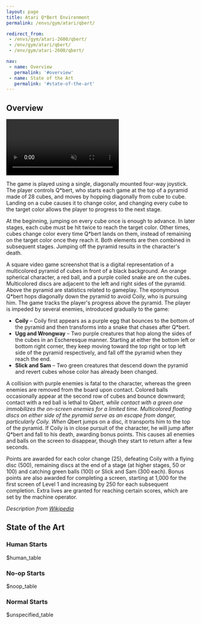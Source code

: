 ```yaml
---
layout: page
title: Atari Q*Bert Environment
permalink: /envs/gym/atari/qbert/

redirect_from:
 - /envs/gym/atari-2600/qbert/
 - /env/gym/atari/qbert/
 - /env/gym/atari-2600/qbert/

nav:
 - name: Overview
   permalink: '#overview'
 - name: State of the Art
   permalink: '#state-of-the-art'
---
```



## Overview

<video autoplay muted loop controls>
  <source src="{{ 'assets/_pages/envs/gym/atari/qbert.mp4' | absolute_url }}" type="video/mp4">
</video>

The game is played using a single, diagonally mounted four-way joystick. The player controls Q*bert, who starts each game at the top of a pyramid made of 28 cubes, and moves by hopping diagonally from cube to cube. Landing on a cube causes it to change color, and changing every cube to the target color allows the player to progress to the next stage.

At the beginning, jumping on every cube once is enough to advance. In later stages, each cube must be hit twice to reach the target color. Other times, cubes change color every time Q*bert lands on them, instead of remaining on the target color once they reach it. Both elements are then combined in subsequent stages. Jumping off the pyramid results in the character's death.

A square video game screenshot that is a digital representation of a multicolored pyramid of cubes in front of a black background. An orange spherical character, a red ball, and a purple coiled snake are on the cubes. Multicolored discs are adjacent to the left and right sides of the pyramid. Above the pyramid are statistics related to gameplay.
The eponymous Q*bert hops diagonally down the pyramid to avoid Coily, who is pursuing him. The game tracks the player's progress above the pyramid.
The player is impeded by several enemies, introduced gradually to the game:

 * **Coily** – Coily first appears as a purple egg that bounces to the bottom of the pyramid and then transforms into a snake that chases after Q*bert.
 * **Ugg and Wrongway** – Two purple creatures that hop along the sides of the cubes in an Escheresque manner. Starting at either the bottom left or bottom right corner, they keep moving toward the top right or top left side of the pyramid respectively, and fall off the pyramid when they reach the end.
 * **Slick and Sam** – Two green creatures that descend down the pyramid and revert cubes whose color has already been changed.

A collision with purple enemies is fatal to the character, whereas the green enemies are removed from the board upon contact. Colored balls occasionally appear at the second row of cubes and bounce downward; contact with a red ball is lethal to Q*bert, while contact with a green one immobilizes the on-screen enemies for a limited time. Multicolored floating discs on either side of the pyramid serve as an escape from danger, particularly Coily. When Q*bert jumps on a disc, it transports him to the top of the pyramid. If Coily is in close pursuit of the character, he will jump after Q*bert and fall to his death, awarding bonus points. This causes all enemies and balls on the screen to disappear, though they start to return after a few seconds.

Points are awarded for each color change (25), defeating Coily with a flying disc (500), remaining discs at the end of a stage (at higher stages, 50 or 100) and catching green balls (100) or Slick and Sam (300 each). Bonus points are also awarded for completing a screen, starting at 1,000 for the first screen of Level 1 and increasing by 250 for each subsequent completion. Extra lives are granted for reaching certain scores, which are set by the machine operator.

*Description from [Wikipedia](https://en.wikipedia.org/wiki/Private_Eye_(Atari_2600_video_game))*


## State of the Art

### Human Starts

$human_table

### No-op Starts

$noop_table

### Normal Starts

$unspecified_table
